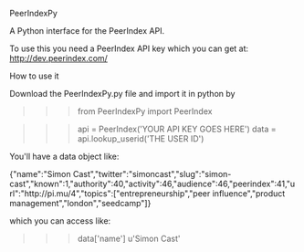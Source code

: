 PeerIndexPy

A Python interface for the PeerIndex API.

To use this you need a PeerIndex API key which 
    you can get at: http://dev.peerindex.com/

How to use it

Download the PeerIndexPy.py file and import it in python by

>>> from PeerIndexPy import PeerIndex

>>> api = PeerIndex('YOUR API KEY GOES HERE')
>>> data = api.lookup_userid('THE USER ID')

You'll have a data object like:

{"name":"Simon Cast","twitter":"simoncast","slug":"simon-cast","known":1,"authority":40,"activity":46,"audience":46,"peerindex":41,"url":"http:\/\/pi.mu\/4","topics":["entrepreneurship","peer influence","product management","london","seedcamp"]}

which you can access like: 

>>> data['name']
>>> u'Simon Cast'
